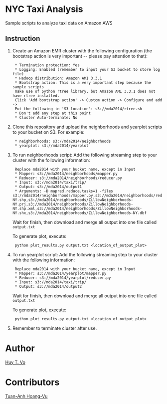 NYC Taxi Analysis
========

Sample scripts to analyze taxi data on Amazon AWS

Instruction
-----------

1. Create an Amazon EMR cluster with the following configuration (the bootstrap action is very important -- please pay attention to that):

        * Termination protection: Yes
        * Logging: Enabled (remember to input your S3 bucket to store log file)
        * Hadoop distribution: Amazon AMI 3.3.1
        * Bootstrap action: This is a very important step because the sample scripts 
        make use of python rtree library, but Amazon AMI 3.3.1 does not have rtree installed.
        Click 'Add bootstrap action' -> Custom action -> Configure and add -> 
        Put the following in 'S3 location': s3://mda2014/rtree.sh
        * Don't add any step at this point
        * Cluster Auto-terminate: No

2. Clone this repository and upload the neighborhoods and yearplot scripts to your bucket on S3. For example:

        * neighborhoods: s3://mda2014/neighborhoods
        * yearplot: s3://mda2014/yearplot
        
3. To run neighborhoods script: Add the following streaming step to your cluster with the following information:

        Replace mda2014 with your bucket name, except in Input
        * Mapper: s3://mda2014/neighborhoods/mapper.py
        * Reducer: s3://mda2014/neighborhoods/reducer.py
        * Input: s3://mda2014/taxi/trip/
        * Output: s3://mda2014/output1
        * Arguments: -D mapred.reduce.tasks=1 -files s3://mda2014/neighborhoods/mapper.py,s3://mda2014/neighborhoods/reducer.py,s3://mda2014/neighborhoods/shapefile.py,s3://mda2014/neighborhoods/ZillowNeighborhoods-NY.shp,s3://mda2014/neighborhoods/ZillowNeighborhoods-NY.prj,s3://mda2014/neighborhoods/ZillowNeighborhoods-NY.shp.xml,s3://mda2014/neighborhoods/ZillowNeighborhoods-NY.shx,s3://mda2014/neighborhoods/ZillowNeighborhoods-NY.dbf
        
    Wait for finish, then download and merge all output into one file called `output.txt`

    To generate plot, execute:

        python plot_results.py output.txt <location_of_output_plot>

4. To run yearplot script: Add the following streaming step to your cluster with the following information:

        Replace mda2014 with your bucket name, except in Input
        * Mapper: s3://mda2014/yearplot/mapper.py
        * Reducer: s3://mda2014/yearplot/reducer.py
        * Input: s3://mda2014/taxi/trip/
        * Output: s3://mda2014/output2

    Wait for finish, then download and merge all output into one file called `output.txt`

    To generate plot, execute:

        python plot_results.py output.txt <location_of_output_plot>
              
5. Remember to terminate cluster after use.

Author
======

[Huy T. Vo](http://serv.cusp.nyu.edu/~hvo/)


Contributors
============

[Tuan-Anh Hoang-Vu](http://bigdata.poly.edu/~tuananh/)
